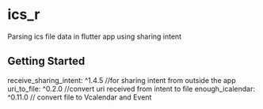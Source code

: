 # ics_r

Parsing ics file data in flutter app using sharing intent

## Getting Started

  receive_sharing_intent: ^1.4.5 //for sharing intent from outside the app
  uri_to_file: ^0.2.0 //convert uri received from intent to file
  enough_icalendar: ^0.11.0 // convert file to Vcalendar and Event

